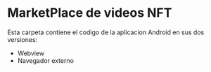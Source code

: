 # MarketPlace de videos NFT

Esta carpeta contiene el codigo de la aplicacion Android en sus dos versiones:
- Webview
- Navegador externo






